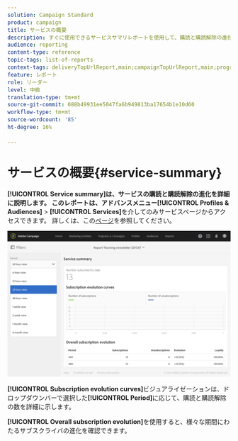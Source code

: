 ```yaml
---
solution: Campaign Standard
product: campaign
title: サービスの概要
description: すぐに使用できるサービスサマリレポートを使用して、購読と購読解除の進化について説明します。
audience: reporting
content-type: reference
topic-tags: list-of-reports
context-tags: deliveryTopUrlReport,main;campaignTopUrlReport,main;programTopUrlReport,main
feature: レポート
role: リーダー
level: 中級
translation-type: tm+mt
source-git-commit: 088b49931ee5047fa6b949813ba17654b1e10d60
workflow-type: tm+mt
source-wordcount: '85'
ht-degree: 16%

---
```



# サービスの概要{#service-summary}

**[!UICONTROL Service summary]**は、サービスの購読と購読解除の進化を詳細に説明します。
このレポートは、アドバンスメニュー**[!UICONTROL Profiles & Audiences]** > **[!UICONTROL Services]**&#x200B;を介してのみサービスページからアクセスできます。 詳しくは、この[ページ](../../audiences/using/monitoring-subscriptions.md#service-reports)を参照してください。

![](assets/service-summary.png)

**[!UICONTROL Subscription evolution curves]**&#x200B;ビジュアライゼーションは、ドロップダウンバーで選択した&#x200B;**[!UICONTROL Period]**&#x200B;に応じて、購読と購読解除の数を詳細に示します。

**[!UICONTROL Overall subscription evolution]**&#x200B;を使用すると、様々な期間にわたるサブスクライバの進化を確認できます。
